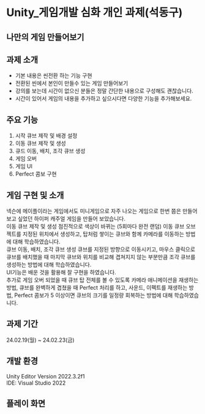 # Unity_게임개발 심화 개인 과제(석동구)

## 나만의 게임 만들어보기

## 과제 소개
- 기본 내용은 씬전환 하는 기능 구현
- 전환된 씬에서 본인이 만들수 있는 게임 만들어보기
- 강의를 보는데 시간이 없으신 분들은 정말 간단한 내용으로 구성해도 괜찮습니다.
- 시간이 있어서 게임의 내용을 추가하고 싶으시다면 다양한 기능을 추가해보세요.

## 주요 기능
1. 시작 큐브 제작 및 배경 설정
2. 이동 큐브 제작 및 생성
3. 큐드 이동, 배치, 조각 큐브 생성
4. 게임 오버
5. 게임 UI
6. Perfect 콤보 구현

## 게임 구현 및 소개
넥슨에 메이플이라는 게임에서도 미니게임으로 자주 나오는 게임으로 한번 쯤은 만들어 보고 싶었던 하이퍼 캐주얼 게임을 만들어 보았습니다.   
이동 큐브 제작 및 생성 점진적으로 색상이 바뀌는 (5회마다 완전 랜덤) 이동 큐브 오브젝트를 지정된 위치에서 생성하고, 탑처럼 쌓이는 큐브와 함께 카메라를 이동하는 방법에 대해 학습하였습니다.   
큐브 이동, 배치, 조각 큐브 생성 큐브를 지정된 방향으로 이동시키고, 마우스 클릭으로 큐브를 배치했을 때 마지막 큐브와 위치를 비교해 겹쳐지지 않는 부분만큼 조각 큐브를 생성하는 방법에 대해 학습하였습니다.   
UI기능은 배운 것을 활용해 잘 구현을 하였습니다.   
추가로 게임 오버 되었을 때 큐브 탑 전체를 볼 수 있도록 카메라 애니메이션을 재생하는 방법, 큐브를 완벽하게 겹쳤을 때 Perfect 처리를 하고, 사운드, 이펙트를 재생하는 방법, Perfect 콤보가 5 이상이면 큐브의 크기를 일정량 회복하는 방법에 대해 학습하였습니다.

## 과제 기간
24.02.19(월) ~ 24.02.23(금)

## 개발 환경
Unity Editor Version 2022.3.2f1   
IDE: Visual Studio 2022

## 플레이 화면

